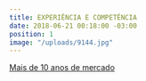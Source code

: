 ```yaml
---
title: EXPERIÊNCIA E COMPETÊNCIA
date: 2018-06-21 00:18:00 -03:00
position: 1
image: "/uploads/9144.jpg"
---
```


[Mais de 10 anos de mercado](sobre/)